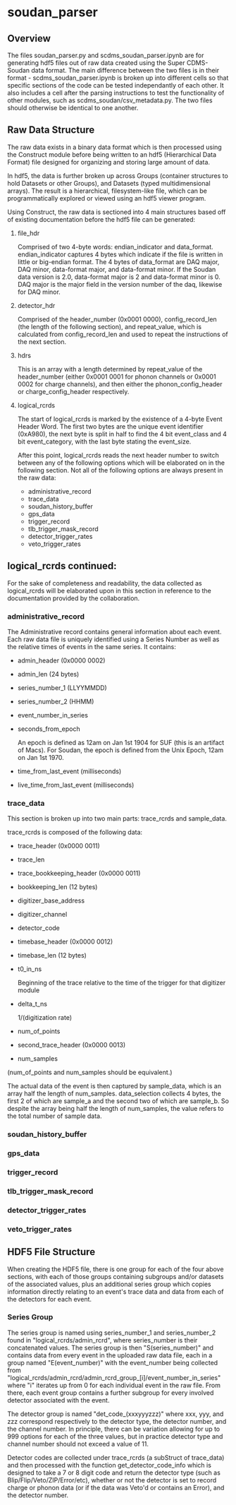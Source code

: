 # soudan_parser

## Overview

The files soudan_parser.py and scdms_soudan_parser.ipynb are for generating hdf5 files out of raw data created using the Super CDMS-Soudan data format. The main difference between the two files is in their format - scdms_soudan_parser.ipynb is broken up into different cells so that specific sections of the code can be tested independantly of each other. It also includes a cell after the parsing instructions to test the functionality of other modules, such as scdms_soudan/csv_metadata.py. The two files should otherwise be identical to one another.

## Raw Data Structure

The raw data exists in a binary data format which is then processed using the Construct module before being written to an hdf5 (Hierarchical Data Format) file designed for organizing and storing large amount of data. 

In hdf5, the data is further broken up across Groups (container structures to hold Datasets or other Groups), and Datasets (typed multidimensional arrays). The result is a hierarchical, filesystem-like file, which can be programmatically explored or viewed using an hdf5 viewer program. 

Using Construct, the raw data is sectioned into 4 main structures based off of existing documentation before the hdf5 file can be generated:
1. file_hdr

    Comprised of two 4-byte words: endian_indicator and data_format. endian_indicator captures 4 bytes which indicate if the file is written in little or big-endian format. The 4 bytes of data_format are DAQ major, DAQ minor, data-format major, and data-format minor. If the Soudan data version is 2.0, data-format major is 2 and data-format minor is 0. DAQ major is the major field in the version number of the daq, likewise for DAQ minor.
2. detector_hdr

    Comprised of the header_number (0x0001 0000), config_record_len (the length of the following section), and repeat_value, which is calculated from config_record_len and used to repeat the instructions of the next section. 
3. hdrs

    This is an array with a length determined by repeat_value of the header_number (either 0x0001 0001 for phonon channels or 0x0001 0002 for charge channels), and then either the phonon_config_header or charge_config_header respectively.
4. logical_rcrds

    The start of logical_rcrds is marked by the existence of a 4-byte Event Header Word. The first two bytes are the unique event identifier (0xA980), the next byte is split in half to find the 4 bit event_class and 4 bit event_category, with the last byte stating the event_size. 

    After this point, logical_rcrds reads the next header number to switch between any of the following options which will be elaborated on in the following section. Not all of the following options are always present in the raw data:
    * administrative_record 
    * trace_data
    * soudan_history_buffer
    * gps_data
    * trigger_record
    * tlb_trigger_mask_record
    * detector_trigger_rates
    * veto_trigger_rates

## logical_rcrds continued:

For the sake of completeness and readability, the data collected as logical_rcrds will be elaborated upon in this section in reference to the documentation provided by the collaboration.

### administrative_record
The Administrative record contains general information about each event. Each raw data file is uniquely identified using a Series Number as well as the relative times of events in the same series. It contains:
* admin_header (0x0000 0002)
* admin_len (24 bytes)
* series_number_1 (LLYYMMDD)
* series_number_2 (HHMM)
* event_number_in_series
* seconds_from_epoch
    
    An epoch is defined as 12am on Jan 1st 1904 for SUF (this is an artifact of Macs). For Soudan, the epoch is defined from the Unix Epoch, 12am on Jan 1st 1970.
* time_from_last_event (milliseconds)
* live_time_from_last_event (milliseconds)

### trace_data
This section is broken up into two main parts: trace_rcrds and sample_data.

trace_rcrds is composed of the following data:
* trace_header (0x0000 0011)
* trace_len 
* trace_bookkeeping_header (0x0000 0011)
* bookkeeping_len (12 bytes)
* digitizer_base_address
* digitizer_channel
* detector_code
* timebase_header (0x0000 0012)
* timebase_len (12 bytes)
* t0_in_ns

    Beginning of the trace relative to the time of the trigger for that digitizer module
* delta_t_ns

    1/(digitization rate)
* num_of_points
* second_trace_header (0x0000 0013)
* num_samples

(num_of_points and num_samples should be equivalent.)

The actual data of the event is then captured by sample_data, which is an array half the length of num_samples. data_selection collects 4 bytes, the first 2 of which are sample_a and the second two of which are sample_b. So despite the array being half the length of num_samples, the value refers to the total number of sample data.

### soudan_history_buffer


### gps_data


### trigger_record


### tlb_trigger_mask_record


### detector_trigger_rates


### veto_trigger_rates



## HDF5 File Structure

When creating the HDF5 file, there is one group for each of the four above sections, with each of those groups containing subgroups and/or datasets of the associated values, plus an additional series group which copies information directly relating to an event's trace data and data from each of the detectors for each event. 

### Series Group

The series group is named using series_number_1 and series_number_2 found in "logical_rcrds/admin_rcrd", where series_number is their concatenated values. The series group is then "S(series_number)" and contains data from every event in the uploaded raw data file, each in a group named "E(event_number)" with the event_number being collected from "logical_rcrds/admin_rcrd/admin_rcrd_group_[i]/event_number_in_series" where "i" iterates up from 0 for each individual event in the raw file. From there, each event group contains a further subgroup for every involved detector associated with the event. 

The detector group is named "det_code_(xxxyyyzzz)" where xxx, yyy, and zzz correspond respectively to the detector type, the detector number, and the channel number. In principle, there can be variation allowing for up to 999 options for each of the three values, but in practice detector type and channel number should not exceed a value of 11. 

Detector codes are collected under trace_rcrds (a subStruct of trace_data) and then processed with the function get_detector_code_info which is designed to take a 7 or 8 digit code and return the detector type (such as Blip/Flip/Veto/ZIP/Error/etc), whether or not the detector is set to record charge or phonon data (or if the data was Veto'd or contains an Error), and the detector number.
